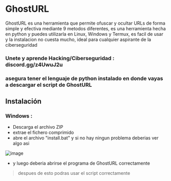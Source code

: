 # GhostURL

GhostURL es una herramienta que permite ofuscar y ocultar URLs de forma simple y efectiva mediante 9 metodos diferentes, es una herramienta hecha en python y puedes utilizarla en Linux, Windows y Termux, es facil de usar y la instalacion no cuesta mucho, ideal para cualquier aspirante de la ciberseguridad

### Unete y aprende Hacking/Ciberseguridad : discord.gg/z4UwuJ2u
### asegura tener el lenguaje de python instalado en donde vayas a descargar el script de GhostURL
## Instalación

### Windows : 

- Descarga el archivo ZIP
- extrae el fichero comprimido
- abre el archivo "install.bat" y si no hay ningun problema deberias ver algo asi

![image](https://github.com/user-attachments/assets/e72023a9-d20a-48e7-a4d4-6aa4696d8281)
- y luego deberia abrirse el programa de GhostURL correctamente

> despues de esto podras usar el script correctamente
